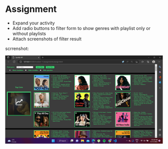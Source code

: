 # Assignment

- Expand your activity
- Add radio buttons to filter form to show genres with playlist only or without playlists
- Attach screenshots of filter result

scrrenshot: 

![image info](assets/Assign-11-output.png)